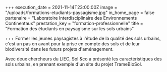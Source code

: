+++
execution_date = 2021-11-14T23:00:00Z
image = "/uploads/formations-etudiants-paysagisme.jpg"
in_home_page = false
partenaire = "Laboratoire Interdisciplinaire des Environnements Continentaux"
prestation_key = "formation-professionnelle"
title = "Formation des étudiants en paysagisme sur les sols urbains"

+++
Former les jeunes paysagistes à l'étude de la qualité des sols urbains, c'est un pas en avant pour la prise en compte des sols et de leur biodiversité dans les futurs projets d'aménagement.

Avec deux chercheurs du LIEC, Sol &co a présenté les caractéristiques des sols urbains, en prenant exemple d'un site du projet TrameBioSol.